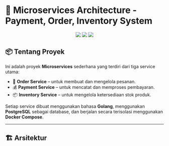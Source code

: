 # 🧾 Microservices Architecture - Payment, Order, Inventory System

<p align="center">
  <img src="https://img.shields.io/badge/Go-00ADD8?style=for-the-badge&logo=go&logoColor=white" />
  <img src="https://img.shields.io/badge/Docker-2496ED?style=for-the-badge&logo=docker&logoColor=white" />
  <img src="https://img.shields.io/badge/PostgreSQL-4169E1?style=for-the-badge&logo=postgresql&logoColor=white" />
</p>

## 📦 Tentang Proyek

Ini adalah proyek **Microservices** sederhana yang terdiri dari tiga service utama:

- 🔄 **Order Service** – untuk membuat dan mengelola pesanan.
- 💰 **Payment Service** – untuk mencatat dan memproses pembayaran.
- 📦 **Inventory Service** – untuk mengelola ketersediaan stok produk.

Setiap service dibuat menggunakan bahasa **Golang**, menggunakan **PostgreSQL** sebagai database, dan berjalan secara terisolasi menggunakan **Docker Compose**.

---

## 🏗️ Arsitektur

